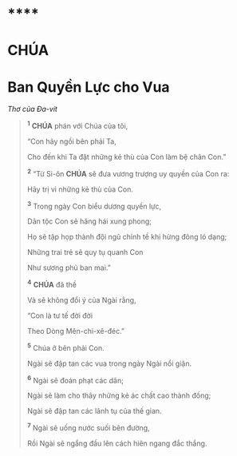 # 

# ****

# CHÚA

# Ban Quyền Lực cho Vua
*Thơ của Đa-vít*

> <sup><b>1</b></sup> **CHÚA** phán với Chúa của tôi,
>
> “Con hãy ngồi bên phải Ta,
>
> Cho đến khi Ta đặt những kẻ thù của Con làm bệ chân Con.”
>
> <sup><b>2</b></sup> “Từ Si-ôn **CHÚA** sẽ đưa vương trượng uy quyền của Con ra:
>
> Hãy trị vì những kẻ thù của Con.
>
> <sup><b>3</b></sup> Trong ngày Con biểu dương quyền lực,
>
> Dân tộc Con sẽ hăng hái xung phong;
>
> Họ sẽ tập họp thành đội ngũ chỉnh tề khi hừng đông ló dạng;
>
> Những trai trẻ sẽ quy tụ quanh Con
>
> Như sương phủ ban mai.”
>
> <sup><b>4</b></sup> **CHÚA** đã thề
>
> Và sẽ không đổi ý của Ngài rằng,
>
> “Con là tư tế đời đời
>
> Theo Dòng Mên-chi-xê-đéc.”
>
> <sup><b>5</b></sup> Chúa ở bên phải Con.
>
> Ngài sẽ đập tan các vua trong ngày Ngài nổi giận.
>
> <sup><b>6</b></sup> Ngài sẽ đoán phạt các dân;
>
> Ngài sẽ làm cho thây những kẻ ác chất cao thành đống;
>
> Ngài sẽ đập tan các lãnh tụ của thế gian.
>
> <sup><b>7</b></sup> Ngài sẽ uống nước suối bên đường,
>
> Rồi Ngài sẽ ngẩng đầu lên cách hiên ngang đắc thắng.